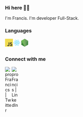 ### Hi here 👋🏾

I'm Francis. I'm developer Full-Stack. 

### Languages 

<img align="left" alt="JavaScript" width="26px" src="https://raw.githubusercontent.com/github/explore/80688e429a7d4ef2fca1e82350fe8e3517d3494d/topics/javascript/javascript.png" />
<img align="left" alt="React" width="26px" src="https://raw.githubusercontent.com/github/explore/80688e429a7d4ef2fca1e82350fe8e3517d3494d/topics/react/react.png" />
<img align="left" alt="Node.js" width="26px" src="https://raw.githubusercontent.com/github/explore/80688e429a7d4ef2fca1e82350fe8e3517d3494d/topics/nodejs/nodejs.png" />

<br />
<br />

### Connect with me

[<img align="left" alt="proFrancics | Twitter" width="22px" src="https://cdn.jsdelivr.net/npm/simple-icons@v3/icons/twitter.svg" />][twitter]
[<img align="left" alt="proFrancis | LinkedIn" width="22px" src="https://cdn.jsdelivr.net/npm/simple-icons@v3/icons/linkedin.svg" />][linkedin]

[twitter]: https://twitter.com/Francis_Dev1
[linkedin]: https://www.linkedin.com/in/francis-munabeno-b5a730a4/
